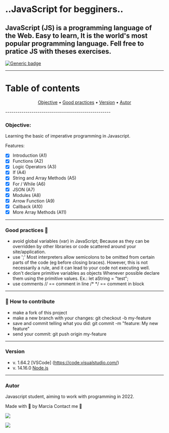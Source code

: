 # ..JavaScript for begginers..

## JavaScript (JS) is a programming language of the Web. Easy to learn, It is the world's most popular programming language. Fell free to pratice JS with theses exercises.

[![Generic badge](https://img.shields.io/badge/<status>-<complete>-<green>.svg)](https://shields.io/)

-------------------------------------------
Table of contents
=================
<p align="center">
 <a href="#objetivo">Objective</a> • 
 <a href="#goodpractices">Good practices</a> • 
 <a href="#version">Version</a> • 
 <a href="#autor">Autor</a>
</p>
----------------------------------------------------

### Objective: 
Learning the basic of imperative programming in Javascript. 

  Features: 
- [x] Introduction (A1)
- [x] Functions (A2)
- [x] Logic Operators (A3)
- [x] If (A4)
- [x] String and Array Methods (A5)
- [x] For / While (A6)
- [x] JSON (A7)
- [x] Modules (A8)
- [x] Arrow Function (A9)
- [x] Callback (A10)
- [x] More Array Methods (A11)
-----------------------------------------

### Good practices :purple_heart:
- avoid global variables (var) in JavaScript;
Because as they can be overridden by other libraries or code scattered around your site/application.
- use ';'
Most interpreters allow semicolons to be omitted from certain parts of the code (eg before closing braces). However, this is not necessarily a rule, and it can lead to your code not executing well.
- don't declare primitive variables as objects
Whenever possible declare them using the primitive values. Ex.: let aString = "test";
- use comments
// == comment in line
/* */ == comment in block
----------------------------------------------

### 💪 How to contribute
- make a fork of this project
- make a new branch with your changes: git checkout -b my-feature
- save and commit telling what you did: git commit -m "feature: My new feature"
- send your commit: git push origin my-feature
--------------------------------------

### Version
- v. 1.64.2   [VSCode] (https://code.visualstudio.com/)
- v. 14.16.0  [Node.js](https://nodejs.org/en/)
----------------------------------------

### Autor

Javascript student, aiming to work with programming in 2022.

Made with :purple_heart: by Marcia
Contact me :mega:
<div>
<a href="https://www.instagram.com/yu.marcia/" target="_blank"><img src="https://img.shields.io/badge/-Instagram-%23E4405F?style=for-the-badge&logo=instagram&logoColor=white" target="_blank"></a>

<a href="https://www.linkedin.com/in/marcia-yurie-yano-2201a424/" target="_blank"><img src="https://img.shields.io/badge/-LinkedIn-%230077B5?style=for-the-badge&logo=linkedin&logoColor=white" target="_blank"></a>   
</div>